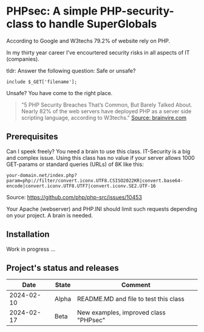 # PHPsec: A simple PHP-security-class to handle SuperGlobals

According to Google and W3techs 79.2% of website rely on PHP.

In my thirty year career I've encourtered security risks in all aspects of IT (companies).

tldr: Answer the following question: Safe or unsafe?
```
include $_GET['filename'];
```
Unsafe? You have come to the right place.

> "5 PHP Security Breaches That’s Common, But Barely Talked About. Nearly 82% of the web servers have deployed PHP as a server side scripting language, according to W3techs."
[Source: brainvire.com](https://www.brainvire.com/5-php-security-breaches-thats-common-barely-talked/)

## Prerequisites

Can I speek freely? You need a brain to use this class. IT-Security is a big and complex issue. Using this class has no value if your server allows 1000 GET-params or standard queries (URLs) of 8K like this:

```
your-domain.net/index.php?param=php://filter/convert.iconv.UTF8.CSISO2022KR|convert.base64-encode|convert.iconv.UTF8.UTF7|convert.iconv.SE2.UTF-16
```
Source: https://github.com/php/php-src/issues/10453

Your Apache (webserver) and PHP.INI should limit such requests depending on your project. A brain is needed.

## Installation

Work in progress ...

## Project's status and releases

| Date | State | Comment                                     |
|------------|-------|---------------------------------------|
| 2024-02-10 | Alpha | README.MD and file to test this class |
| 2024-02-17 | Beta  | New examples, improved class "PHPsec" |
